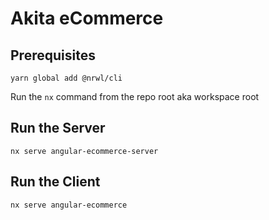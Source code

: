 # Akita eCommerce

## Prerequisites

`yarn global add @nrwl/cli`

Run the `nx` command from the repo root aka workspace root

## Run the Server

`nx serve angular-ecommerce-server`

## Run the Client

`nx serve angular-ecommerce`
